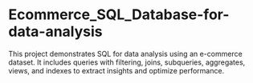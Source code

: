 # Ecommerce_SQL_Database-for-data-analysis
This project demonstrates SQL for data analysis using an e-commerce dataset. It includes queries with filtering, joins, subqueries, aggregates, views, and indexes to extract insights and optimize performance.

